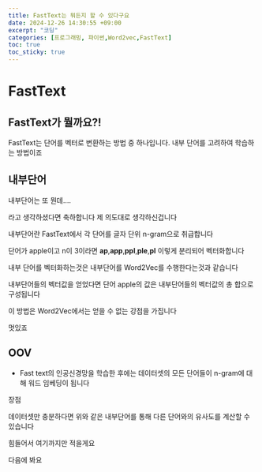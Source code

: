 ```yaml
---
title: FastText는 뭐든지 할 수 있다구요
date: 2024-12-26 14:30:55 +09:00
excerpt: "코딩"
categories: [프로그래밍, 파이썬,Word2vec,FastText]
toc: true
toc_sticky: true
---
```


# FastText

## FastText가 뭘까요?!

FastText는 단어를 벡터로 변환하는 방법 중 하나입니다.
내부 단어를 고려하여 학습하는 방법이죠

## 내부단어

내부단어는 또 뭔데....

라고 생각하셨다면 축하합니다 제 의도대로 생각하신겁니다

내부단어란 FastText에서 각 단어를 글자 단위 n-gram으로 취급합니다

단어가 apple이고 n이 3이라면 **ap**,**app**,**ppl**,**ple**,**pl** 이렇게 분리되어 벡터화합니다

내부 단어를 벡터화하는것은 내부단어를 Word2Vec를 수행한다는것과 같습니다

내부단어들의 벡터값을 얻었다면 단어 apple의 값은 내부단어들의 벡터값의 총 합으로 구성됩니다

이 방법은 Word2Vec에서는 얻을 수 없는 강점을 가집니다

멋있죠

## OOV

- Fast text의 인공신경망을 학습한 후에는 데이터셋의 모든 단어들이 n-gram에 대해 워드 임베딩이 됩니다

장점

데이터셋만 충분하다면 위와 같은 내부단어를 통해 다른 단어와의 유사도를 계산할 수 있습니다


힘들어서 여기까지만 적을게요

다음에 봐요








